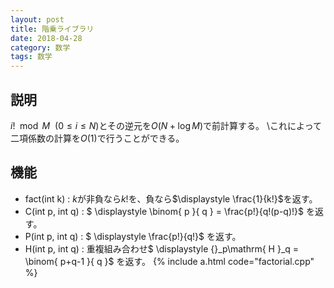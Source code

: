 ```yaml
---
layout: post
title: 階乗ライブラリ
date: 2018-04-28
category: 数学
tags: 数学
---
```


## 説明

$i! \mod M \ \ (0 \le i \le N)$とその逆元を$O(N + \log M)$で前計算する。 
\これによって二項係数の計算を$O(1)$で行うことができる。

##  機能
- fact(int k) : $k$が非負なら$k!$を、負なら$\displaystyle \frac{1}{k!}$を返す。
- C(int p, int q) : $  \displaystyle \binom{ p }{ q } = \frac{p!}{q!(p-q)!}$ を返す。
- P(int p, int q) : $  \displaystyle \frac{p!}{q!}$ を返す。
- H(int p, int q) : 重複組み合わせ$  \displaystyle {}_p\mathrm{ H }_q  =  \binom{ p+q-1 }{ q }$ を返す。
{% include a.html code="factorial.cpp" %}